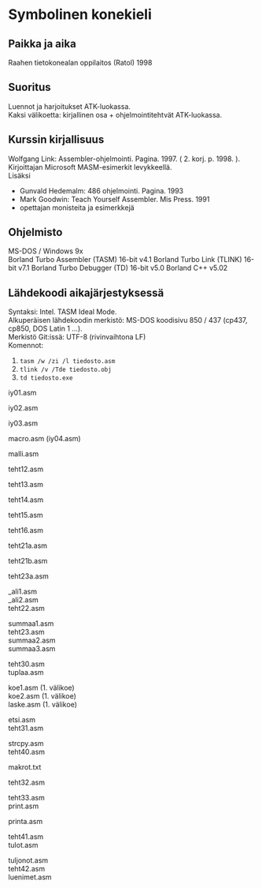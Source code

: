 # Symbolinen konekieli

## Paikka ja aika

Raahen tietokonealan oppilaitos (Ratol) 1998

## Suoritus

Luennot ja harjoitukset ATK-luokassa.  
Kaksi välikoetta: kirjallinen osa + ohjelmointitehtvät ATK-luokassa.

## Kurssin kirjallisuus

Wolfgang Link: Assembler-ohjelmointi. Pagina. 1997. ( 2. korj. p. 1998. ). Kirjoittajan Microsoft MASM-esimerkit levykkeellä.  
Lisäksi  
   * Gunvald Hedemalm: 486 ohjelmointi. Pagina. 1993
   * Mark Goodwin: Teach Yourself Assembler. Mis Press. 1991
   * opettajan monisteita ja esimerkkejä

## Ohjelmisto

MS-DOS / Windows 9x  
Borland Turbo Assembler (TASM) 16-bit v4.1
Borland Turbo Link (TLINK) 16-bit v7.1
Borland Turbo Debugger (TD) 16-bit v5.0
Borland C++ v5.02

## Lähdekoodi aikajärjestyksessä

Syntaksi: Intel. TASM Ideal Mode.  
Alkuperäisen lähdekoodin merkistö: MS-DOS koodisivu 850 / 437 (cp437, cp850, DOS Latin 1 ...).  
Merkistö Git:issä: UTF-8 (rivinvaihtona LF)  
Komennot:  
1. ```tasm /w /zi /l tiedosto.asm```
2. ```tlink /v /Tde tiedosto.obj``` 
3. ```td tiedosto.exe```

iy01.asm  

iy02.asm  

iy03.asm  

macro.asm (iy04.asm)  

malli.asm  

teht12.asm  

teht13.asm  

teht14.asm  

teht15.asm  

teht16.asm  

teht21a.asm  

teht21b.asm  

teht23a.asm  

_ali1.asm  
_ali2.asm  
teht22.asm  

summaa1.asm  
teht23.asm  
summaa2.asm  
summaa3.asm  

teht30.asm  
tuplaa.asm  

koe1.asm (1. välikoe)  
koe2.asm (1. välikoe)  
laske.asm (1. välikoe)  

etsi.asm  
teht31.asm  

strcpy.asm  
teht40.asm  

makrot.txt  

teht32.asm  

teht33.asm  
print.asm  

printa.asm  

teht41.asm  
tulot.asm  

tuljonot.asm  
teht42.asm  
luenimet.asm

